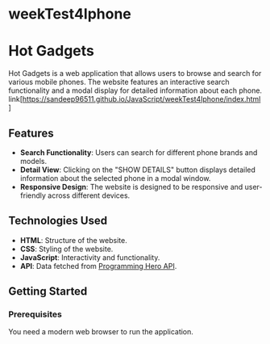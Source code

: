 # weekTest4Iphone
# Hot Gadgets

Hot Gadgets is a web application that allows users to browse and search for various mobile phones. The website features an interactive search functionality and a modal display for detailed information about each phone.
link[https://sandeep96511.github.io/JavaScript/weekTest4Iphone/index.html]

## Features

- **Search Functionality**: Users can search for different phone brands and models.
- **Detail View**: Clicking on the "SHOW DETAILS" button displays detailed information about the selected phone in a modal window.
- **Responsive Design**: The website is designed to be responsive and user-friendly across different devices.

## Technologies Used

- **HTML**: Structure of the website.
- **CSS**: Styling of the website.
- **JavaScript**: Interactivity and functionality.
- **API**: Data fetched from [Programming Hero API](https://openapi.programming-hero.com/api/phones).

## Getting Started

### Prerequisites

You need a modern web browser to run the application.
